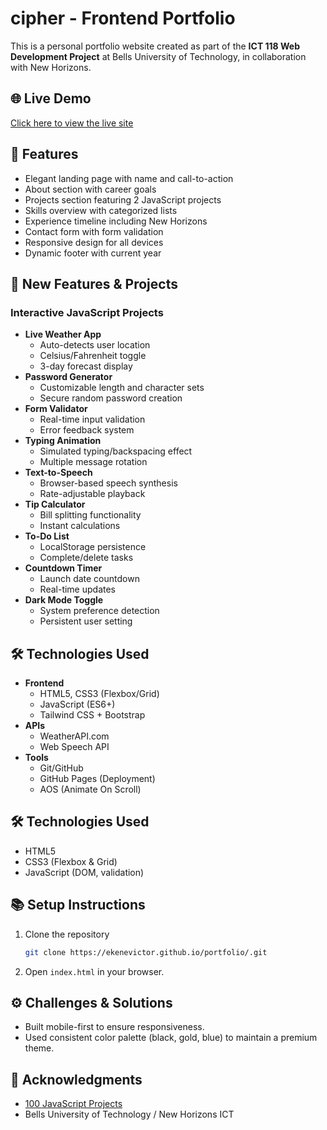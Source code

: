 
# cipher - Frontend Portfolio

This is a personal portfolio website created as part of the **ICT 118 Web Development Project** at Bells University of Technology, in collaboration with New Horizons.

## 🌐 Live Demo
[Click here to view the live site](https://ekenevictor.github.io/portfolio/)

## 📁 Features
- Elegant landing page with name and call-to-action
- About section with career goals
- Projects section featuring 2 JavaScript projects
- Skills overview with categorized lists
- Experience timeline including New Horizons
- Contact form with form validation
- Responsive design for all devices
- Dynamic footer with current year

## 🚀 New Features & Projects
### Interactive JavaScript Projects
- **Live Weather App**
  - Auto-detects user location
  - Celsius/Fahrenheit toggle
  - 3-day forecast display
- **Password Generator**
  - Customizable length and character sets
  - Secure random password creation
- **Form Validator**
  - Real-time input validation
  - Error feedback system
- **Typing Animation**
  - Simulated typing/backspacing effect
  - Multiple message rotation
- **Text-to-Speech**
  - Browser-based speech synthesis
  - Rate-adjustable playback
- **Tip Calculator**
  - Bill splitting functionality
  - Instant calculations
- **To-Do List**
  - LocalStorage persistence
  - Complete/delete tasks
- **Countdown Timer**
  - Launch date countdown
  - Real-time updates
- **Dark Mode Toggle**
  - System preference detection
  - Persistent user setting

## 🛠️ Technologies Used
- **Frontend**
  - HTML5, CSS3 (Flexbox/Grid)
  - JavaScript (ES6+)
  - Tailwind CSS + Bootstrap
- **APIs**
  - WeatherAPI.com
  - Web Speech API
- **Tools**
  - Git/GitHub
  - GitHub Pages (Deployment)
  - AOS (Animate On Scroll)

## 🛠️ Technologies Used
- HTML5
- CSS3 (Flexbox & Grid)
- JavaScript (DOM, validation)

## 📚 Setup Instructions
1. Clone the repository
   ```bash
   git clone https://ekenevictor.github.io/portfolio/.git
   ```
2. Open `index.html` in your browser.


## ⚙️ Challenges & Solutions
- Built mobile-first to ensure responsiveness.
- Used consistent color palette (black, gold, blue) to maintain a premium theme.

## 🙏 Acknowledgments
- [100 JavaScript Projects](https://www.100jsprojects.com/projects)
- Bells University of Technology / New Horizons ICT
